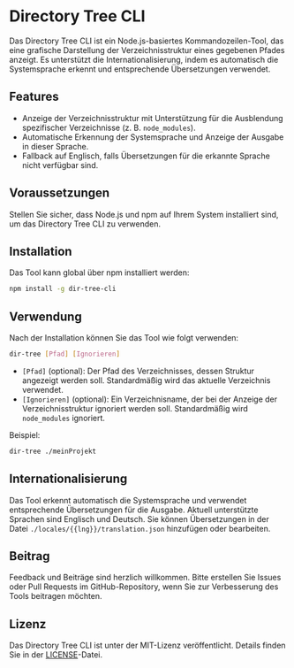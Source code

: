 
# Directory Tree CLI

Das Directory Tree CLI ist ein Node.js-basiertes Kommandozeilen-Tool, das eine grafische Darstellung der Verzeichnisstruktur eines gegebenen Pfades anzeigt. Es unterstützt die Internationalisierung, indem es automatisch die Systemsprache erkennt und entsprechende Übersetzungen verwendet.

## Features

- Anzeige der Verzeichnisstruktur mit Unterstützung für die Ausblendung spezifischer Verzeichnisse (z. B. `node_modules`).
- Automatische Erkennung der Systemsprache und Anzeige der Ausgabe in dieser Sprache.
- Fallback auf Englisch, falls Übersetzungen für die erkannte Sprache nicht verfügbar sind.

## Voraussetzungen

Stellen Sie sicher, dass Node.js und npm auf Ihrem System installiert sind, um das Directory Tree CLI zu verwenden.

## Installation

Das Tool kann global über npm installiert werden:

```bash
npm install -g dir-tree-cli
```

## Verwendung

Nach der Installation können Sie das Tool wie folgt verwenden:

```bash
dir-tree [Pfad] [Ignorieren]
```

- `[Pfad]` (optional): Der Pfad des Verzeichnisses, dessen Struktur angezeigt werden soll. Standardmäßig wird das aktuelle Verzeichnis verwendet.
- `[Ignorieren]` (optional): Ein Verzeichnisname, der bei der Anzeige der Verzeichnisstruktur ignoriert werden soll. Standardmäßig wird `node_modules` ignoriert.

Beispiel:

```bash
dir-tree ./meinProjekt
```

## Internationalisierung

Das Tool erkennt automatisch die Systemsprache und verwendet entsprechende Übersetzungen für die Ausgabe. Aktuell unterstützte Sprachen sind Englisch und Deutsch. Sie können Übersetzungen in der Datei `./locales/{{lng}}/translation.json` hinzufügen oder bearbeiten.

## Beitrag

Feedback und Beiträge sind herzlich willkommen. Bitte erstellen Sie Issues oder Pull Requests im GitHub-Repository, wenn Sie zur Verbesserung des Tools beitragen möchten.

## Lizenz

Das Directory Tree CLI ist unter der MIT-Lizenz veröffentlicht. Details finden Sie in der [LICENSE](LICENSE)-Datei.
